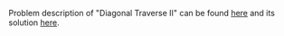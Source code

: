 Problem description of "Diagonal Traverse II" can be found [here](https://leetcode.com/problems/diagonal-traverse-ii/) and its solution [here](https://github.com/aurimas13/Solutions-To-Problems/blob/main/LeetCode/Python%20Solutions/Diagonal%20Traverse%20II/diagonal.py).